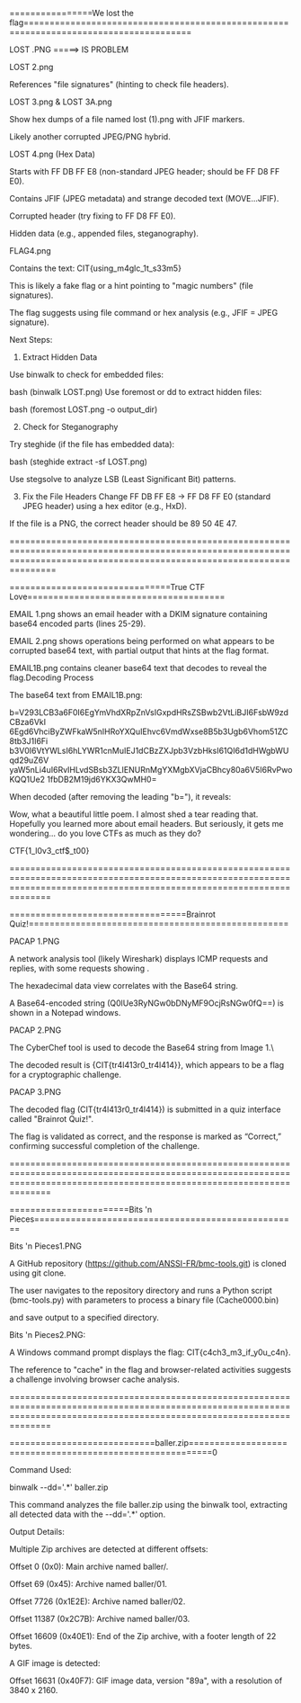 ================We lost the flag======================================================================================

LOST .PNG  =====> IS PROBLEM

LOST 2.png

References "file signatures" (hinting to check file headers).

LOST 3.png & LOST 3A.png

Show hex dumps of a file named lost (1).png with JFIF markers.

Likely another corrupted JPEG/PNG hybrid.

LOST 4.png (Hex Data)

Starts with FF DB FF E8 (non-standard JPEG header; should be FF D8 FF E0).

Contains JFIF (JPEG metadata) and strange decoded text (MOVE...JFIF).

Corrupted header (try fixing to FF D8 FF E0).

Hidden data (e.g., appended files, steganography).

FLAG4.png

Contains the text: CIT{using_m4glc_1t_s33m5}

This is likely a fake flag or a hint pointing to "magic numbers" (file signatures).

The flag suggests using file command or hex analysis (e.g., JFIF = JPEG signature).

Next Steps:

1. Extract Hidden Data
   
Use binwalk to check for embedded files:

bash
(binwalk LOST.png)
Use foremost or dd to extract hidden files:

bash
(foremost LOST.png -o output_dir)

2. Check for Steganography
   
Try steghide (if the file has embedded data):

bash
(steghide extract -sf LOST.png)

Use stegsolve to analyze LSB (Least Significant Bit) patterns.

3. Fix the File Headers
Change FF DB FF E8 → FF D8 FF E0 (standard JPEG header) using a hex editor (e.g., HxD).

If the file is a PNG, the correct header should be 89 50 4E 47.

===========================================================================================================================================================================

===============================True CTF Love======================================

EMAIL 1.png shows an email header with a DKIM signature containing base64 encoded parts (lines 25-29).

EMAIL 2.png shows operations being performed on what appears to be corrupted base64 text, with partial output that hints at the flag format.

EMAIL1B.png contains cleaner base64 text that decodes to reveal the flag.Decoding Process

The base64 text from EMAIL1B.png:

b=V293LCB3a6F0I6EgYmVhdXRpZnVsIGxpdHRsZSBwb2VtLiBJI6FsbW9zdCBza6VkI
6Egd6VhciByZWFkaW5nIHRoYXQuIEhvc6VmdWxse8B5b3Ugb6Vhom51ZC8tb3J1I6Fi
b3V0I6VtYWLsI6hLYWR1cnMuIEJ1dCBzZXJpb3VzbHksI61QI6d1dHWgbWUqd29uZ6V
yaW5nLi4uI6RvIHLvdSBsb3ZLIENURnMgYXMgbXVjaCBhcy80a6V5I6RvPwoKQQ1Ue2
1fbDB2M19jd6YKX3QwMH0=

When decoded (after removing the leading "b="), it reveals:

Wow, what a beautiful little poem. I almost shed a tear reading that.
Hopefully you learned more about email headers. But seriously, 
it gets me wondering... do you love CTFs as much as they do?

CTF{1_l0v3_ctf$_t00}

==========================================================================================================================================================================

==================================Brainrot Quiz!==================================================

PACAP 1.PNG

A network analysis tool (likely Wireshark) displays ICMP requests and replies, with some requests showing .

The hexadecimal data view correlates with the Base64 string.

A Base64-encoded string (Q0lUe3RyNGw0bDNyMF9OcjRsNGw0fQ==) is shown in a Notepad windows.

PACAP 2.PNG

The CyberChef tool is used to decode the Base64 string from Image 1.\

The decoded result is {CIT{tr4l413r0_tr4l414}}, which appears to be a flag for a cryptographic challenge.

PACAP 3.PNG

The decoded flag (CIT{tr4l413r0_tr4l414}) is submitted in a quiz interface called "Brainrot Quiz!".

The flag is validated as correct, and the response is marked as “Correct,” confirming successful completion of the challenge.

==========================================================================================================================================================================

=======================Bits 'n Pieces===================================================

Bits 'n Pieces1.PNG

A GitHub repository (https://github.com/ANSSI-FR/bmc-tools.git) is cloned using git clone.

The user navigates to the repository directory and runs a Python script (bmc-tools.py) with parameters to process a binary file (Cache0000.bin)

and save output to a specified directory.

Bits 'n Pieces2.PNG:

A Windows command prompt displays the flag: CIT{c4ch3_m3_if_y0u_c4n}.

The reference to "cache" in the flag and browser-related activities suggests a challenge involving browser cache analysis.

==========================================================================================================================================================================

============================baller.zip==========================================================0

Command Used:

binwalk --dd='.*' baller.zip

This command analyzes the file baller.zip using the binwalk tool, extracting all detected data with the --dd='.*' option.

Output Details:

Multiple Zip archives are detected at different offsets:

Offset 0 (0x0): Main archive named baller/.

Offset 69 (0x45): Archive named baller/01.

Offset 7726 (0x1E2E): Archive named baller/02.

Offset 11387 (0x2C7B): Archive named baller/03.

Offset 16609 (0x40E1): End of the Zip archive, with a footer length of 22 bytes.

A GIF image is detected:

Offset 16631 (0x40F7): GIF image data, version "89a", with a resolution of 3840 x 2160.
